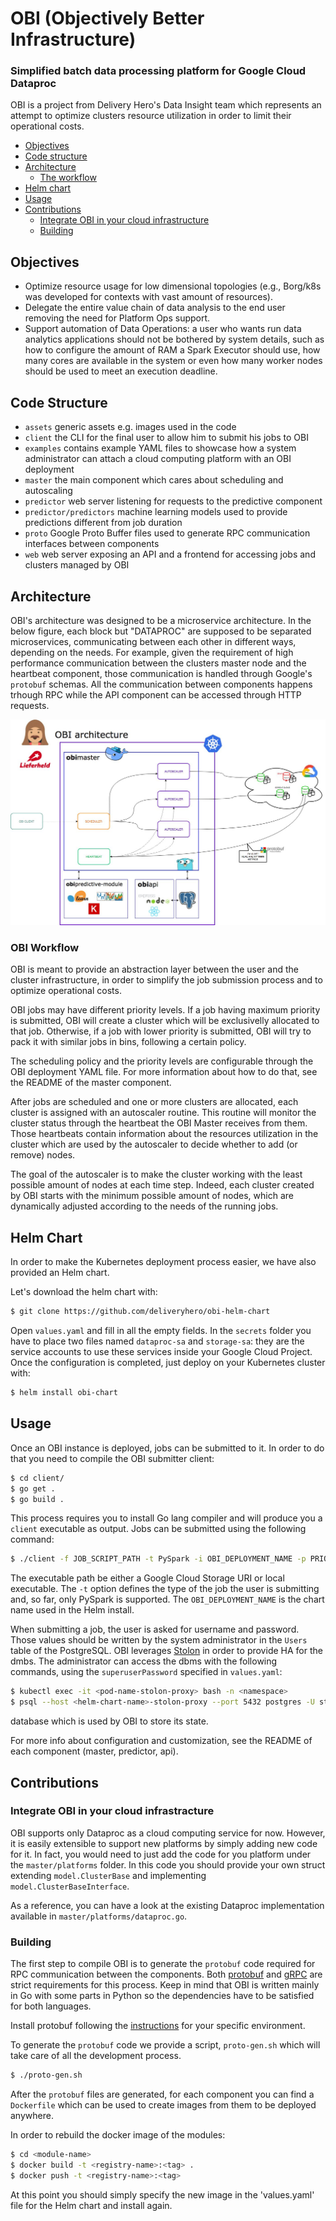 # OBI (Objectively Better Infrastructure)
### Simplified batch data processing platform for Google Cloud Dataproc

OBI is a project from Delivery Hero's Data Insight team which represents an
attempt to optimize clusters resource utilization in order to limit their
operational costs. 

- [Objectives](#objectives)
- [Code structure](#code-structure)
- [Architecture](#architecture)
    - [The workflow](#obi-workflow)
- [Helm chart](#helm-chart)
- [Usage](#usage)
- [Contributions](#contributions)
    - [Integrate OBI in your cloud infrastructure](#integrate-obi-in-your-cloud-infrastracture)
    - [Building](#building)

## Objectives

 - Optimize resource usage for low dimensional topologies (e.g., Borg/k8s was
   developed for contexts with vast amount of resources).
 - Delegate the entire value chain of data analysis to the end user removing the
   need for Platform Ops support.
 - Support automation of Data Operations: a user who wants run data analytics
   applications should not be bothered by system details, such as how to
   configure the amount of RAM a Spark Executor should use, how many cores are
   available in the system or even how many worker nodes should be used to meet
   an execution deadline.

## Code Structure

 - `assets` generic assets e.g. images used in the code
 - `client` the CLI for the final user to allow him to submit his jobs to OBI
 - `examples` contains example YAML files to showcase how a system administrator
   can attach a cloud computing platform with an OBI deployment
 - `master` the main component which cares about scheduling and autoscaling
 - `predictor` web server listening for requests to the predictive component
 - `predictor/predictors` machine learning models used to provide predictions
   different from job duration
 - `proto` Google Proto Buffer files used to generate RPC communication
   interfaces between components
 - `web` web server exposing an API and a frontend for accessing jobs and clusters managed by OBI

## Architecture

OBI's architecture was designed to be a microservice architecture. In the below
figure, each block but "DATAPROC" are supposed to be separated microservices,
communicating between each other in different ways, depending on the needs. For
example, given the requirement of high performance communication between the
clusters master node and the heartbeat component, those communication is handled
through Google's `protobuf` schemas. All the communication between components
happens trhough RPC while the API component can be accessed through HTTP
requests.

![alt text](assets/obi-architecture.jpg "OBI Architecture")

### OBI Workflow

OBI is meant to provide an abstraction layer between the user and the cluster
infrastructure, in order to simplify the job submission process and to optimize
operational costs.

OBI jobs may have different priority levels. If a job having maximum priority is
submitted, OBI will create a cluster which will be exclusivelly allocated to
that job. Otherwise, if a job with lower priority is submitted, OBI will try to
pack it with similar jobs in bins, following a certain policy.

The scheduling policy and the priority levels are configurable through the OBI
deployment YAML file. For more information about how to do that, see the README
of the master component.

After jobs are scheduled and one or more clusters are allocated, each cluster is
assigned with an autoscaler routine. This routine will monitor the cluster
status through the heartbeat the OBI Master receives from them. Those heartbeats
contain information about the resources utilization in the cluster which are
used by the autoscaler to decide whether to add (or remove) nodes.

The goal of the autoscaler is to make the cluster working with the least
possible amount of nodes at each time step. Indeed, each cluster created by OBI
starts with the minimum possible amount of nodes, which are dynamically adjusted
according to the needs of the running jobs.

## Helm Chart

In order to make the Kubernetes deployment process easier, we have also provided
an Helm chart.

Let's download the helm chart with:

```bash
$ git clone https://github.com/deliveryhero/obi-helm-chart
```
Open `values.yaml` and fill in all the empty fields. In the `secrets` folder you
have to place two files named `dataproc-sa` and `storage-sa`: they are the service
accounts to use these services inside your Google Cloud Project. Once the 
configuration is completed, just deploy on your Kubernetes cluster with:

```bash
$ helm install obi-chart
```

## Usage
Once an OBI instance is deployed, jobs can be submitted to it. In order to do
that you need to compile the OBI submitter client:

```bash
$ cd client/
$ go get .
$ go build .
```

This process requires you to install Go lang compiler and will produce you a
`client` executable as output. Jobs can be submitted using the following
command:

```bash
$ ./client -f JOB_SCRIPT_PATH -t PySpark -i OBI_DEPLOYMENT_NAME -p PRIORITY -- EXE_ARGS
```

The executable path be either a Google Cloud Storage URI or local executable.
The `-t` option defines the type of the job the user is submitting and, so far,
only PySpark is supported. The `OBI_DEPLOYMENT_NAME` is the chart name used
in the Helm install.

When submitting a job, the user is asked for username and password. Those values
should be written by the system administrator  in the `Users` table of the
PostgreSQL. OBI leverages [Stolon](https://github.com/sorintlab/stolon) in order
to provide HA for the dmbs. The administrator can access the dbms with the following
commands, using the `superuserPassword` specified in `values.yaml`:
```bash
$ kubectl exec -it <pod-name-stolon-proxy> bash -n <namespace>
$ psql --host <helm-chart-name>-stolon-proxy --port 5432 postgres -U stolon -W
```
database which is used by OBI to store its state.

For more info about configuration and customization, see the README 
of each component (master, predictor, api).

## Contributions

### Integrate OBI in your cloud infrastracture

OBI supports only Dataproc as a cloud computing service for now. However, it is
easily extensible to support new platforms by simply adding new code for it. In
fact, you would need to just add the code for you platform under the
`master/platforms` folder. In this code you should provide your own struct
extending `model.ClusterBase` and implementing `model.ClusterBaseInterface`.

As a reference, you can have a look at the existing Dataproc implementation
available in `master/platforms/dataproc.go`.

### Building

The first step to compile OBI is to generate the `protobuf` code required for
RPC communication between the components. Both
[protobuf](https://developers.google.com/protocol-buffers/) and
[gRPC](https://grpc.io) are strict requirements for this process. Keep in mind
that OBI is written mainly in Go with some parts in Python so the dependencies
have to be satisfied for both languages.

Install protobuf following the [instructions](https://github.com/protocolbuffers/protobufs) for your specific environment. 

To generate the `protobuf` code we provide a script, `proto-gen.sh` which will
take care of all the development process.

```bash
$ ./proto-gen.sh
```

After the `protobuf` files are generated, for each component you can find a
`Dockerfile` which can be used to create images from them to be deployed
anywhere.

In order to rebuild the docker image of the modules:
```bash
$ cd <module-name>
$ docker build -t <registry-name>:<tag> .
$ docker push -t <registry-name>:<tag>
```

At this point you should simply specify the new image in the 'values.yaml' file 
for the Helm chart and install again.
